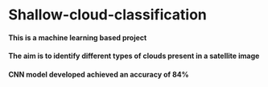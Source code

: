 # Shallow-cloud-classification
<h4> This is a machine learning based project</h4>
<h4> The aim is to identify different types of clouds present in a satellite image</h4>
<h4> CNN model developed achieved an accuracy of 84%</h4>
